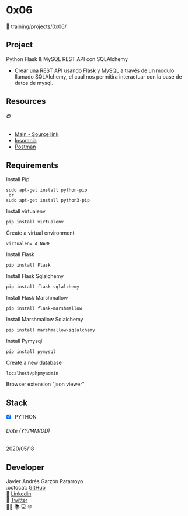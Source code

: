 # 0x06
:open_file_folder: training/projects/0x06/

## Project
Python Flask & MySQL REST API con SQLAlchemy
* Crear una REST API usando Flask y MySQL a través de un modulo llamado SQLAlchemy, el cual nos permitira interactuar con la base de datos de mysql.

## Resources
###### :copyright:
* [Main - Source link](https://www.youtube.com/watch?v=MvVqjQqSdM4)
* [Insomnia](https://insomnia.rest/)
* [Postman](https://www.postman.com/)

## Requirements
Install Pip
```
sudo apt-get install python-pip
 or 
sudo apt-get install python3-pip
```
Install virtualenv
```
pip install virtualenv
```
Create a virtual environment
```
virtualenv A_NAME
```
Install Flask
```
pip install Flask
```
Install Flask Sqlalchemy
```
pip install flask-sqlalchemy
```
Install Flask Marshmallow
```
pip install flask-marshmallow
```
Install Marshmallow Sqlalchemy
```
pip install marshmallow-sqlalchemy
```
Install Pymysql
```
pip install pymysql
```
Create a new database
```
localhost/phpmyadmin
```
Browser extension "json viewer"

## Stack
* [x] PYTHON

###### Date (YY/MM/DD)
2020/05/18

## Developer
Javier Andrés Garzón Patarroyo  
:octocat: [GitHub](https://github.com/javierandresgp/)  
:link: [Linkedin](https://www.linkedin.com/in/javierandresgp/)  
:link: [Twitter](https://twitter.com/javierandresgp0)  
:man_technologist: :books: :computer: :globe_with_meridians: